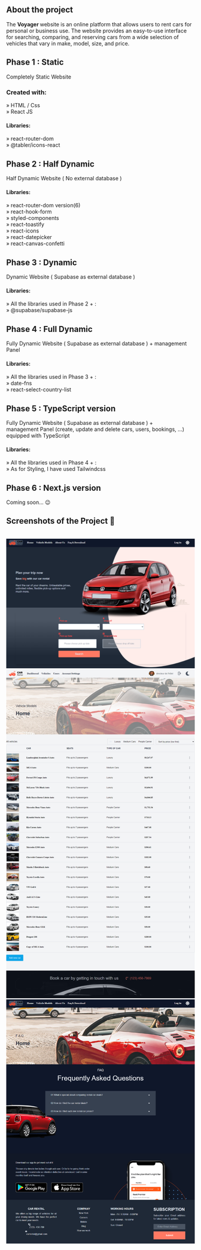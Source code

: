 <h2>About the project</h2>

  <p>The <b> Voyager </b> website is an online platform that allows users to rent cars for personal or business use. The website provides an easy-to-use interface for searching, comparing, and reserving cars from a wide selection of vehicles that vary in make, model, size, and price.</p>

<h2> Phase 1 : Static</h2>

Completely Static Website

<h3>Created with:</h3>

» HTML / Css <br>
» React JS

<h4> Libraries: </h4>

» react-router-dom <br>
» @tabler/icons-react

<h2> Phase 2 : Half Dynamic</h2>

Half Dynamic Website ( No external database )

<h4> Libraries: </h4>

» react-router-dom version(6)<br>
» react-hook-form<br>
» styled-components<br>
» react-toastify<br>
» react-icons<br>
» react-datepicker<br>
» react-canvas-confetti<br>

<h2> Phase 3 : Dynamic</h2>

Dynamic Website ( Supabase as external database )

<h4> Libraries: </h4>

» All the libraries used in Phase 2 + :<br>
» @supabase/supabase-js<br>

<h2> Phase 4 : Full Dynamic</h2>

Fully Dynamic Website ( Supabase as external database ) + management Panel

<h4> Libraries: </h4>

» All the libraries used in Phase 3 + :<br>
» date-fns<br>
» react-select-country-list<br>

<h2> Phase 5 : TypeScript version</h2>

Fully Dynamic Website ( Supabase as external database ) +<br>
management Panel (create, update and delete cars, users, bookings, ...)<br>
equipped with TypeScript

<h4> Libraries: </h4>

» All the libraries used in Phase 4 + :<br>
» As for Styling, I have used Tailwindcss <br>

<h2> Phase 6 : Next.js version</h2>
Coming soon... 😉

<h2>Screenshots of the Project 📸</h2>
<br>

<div align='center'>
<img src='public/Home.png'/>
<img src='public/Vehicles.png'/>
<img src='public/About.png'/>

</div>
